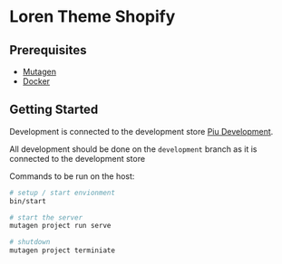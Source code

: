 # Loren Theme Shopify

## Prerequisites

- [Mutagen](https://mutagen.io/)
- [Docker](https://www.docker.com/)

## Getting Started

Development is connected to the development store [Piu Development](piu-test.myshopify.com).

All development should be done on the `development` branch as it is connected to the development store

Commands to be run on the host:
 
```bash
# setup / start envionment
bin/start
```

```bash
# start the server
mutagen project run serve
```

```bash
# shutdown
mutagen project terminiate 
```

